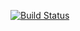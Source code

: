 [![Build Status](http://drone.davidfic.com/api/badges/davidfic-testing/save-spend-share/status.svg)](http://drone.davidfic.com/davidfic-testing/save-spend-share)
